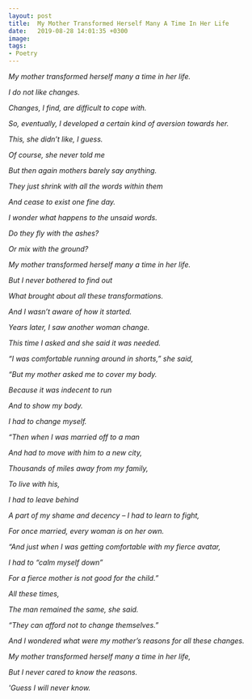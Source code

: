 ```yaml
---
layout: post
title:  My Mother Transformed Herself Many A Time In Her Life
date:   2019-08-28 14:01:35 +0300
image:  
tags:
- Poetry
---
```


*My mother transformed herself many a time in her life.*

*I do not like changes.*

*Changes,  I find, are difficult to cope with.*

*So, eventually,  I developed a certain kind of aversion towards her.*


*This, she didn’t like, I guess.*

*Of course, she never told me*

*But then again mothers barely say anything.*

*They just shrink with all the words within them*

*And cease to exist one fine day.*


*I wonder what happens to the unsaid words.*

*Do they fly with the ashes?*

*Or mix with the ground?*


*My mother transformed herself many a time in her life.*

*But I never bothered to find out*

*What brought about all these transformations.*

*And I wasn’t aware of how it started.*


*Years later, I saw another woman change.*

*This time I asked and she said it was needed.*


*“I was comfortable running around in shorts,” she said,*

*“But my mother asked me to cover my body.*

*Because it was indecent to run*

*And to show my body.*

*I had to change myself.*


*“Then when I was married off to a man*

*And had to move with him to a new city,*

*Thousands of miles away from my family,*

*To live with his,*

*I had to leave behind*

*A part of my shame and decency – I had to learn to fight,*

*For once married, every woman is on her own.*


*“And just when I was getting comfortable with my fierce avatar,*

*I had to “calm myself down”*

*For a fierce mother is not good for the child.”*



*All these times,*

*The man remained the same, she said.*

*“They can afford not to change themselves.”*


*And I wondered what were my mother’s reasons for all these changes.*


*My mother transformed herself many a time in her life,*

*But I never cared to know the reasons.*

*'Guess I will never know.*
